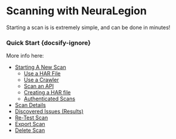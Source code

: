 # Scanning with NeuraLegion
Starting a scan is is extremely simple, and can be done in minutes!

### Quick Start {docsify-ignore}
More info here:
- [Starting A New Scan](user-guide/scans/new-scan.md)
  - [Use a HAR File](user-guide/scans/new-scan.md#using-a-har-file)
  - [Use a Crawler](user-guide/scans/new-scan.md#using-a-crawler)
  - [Scan an API](user-guide/scans/new-scan.md#scanning-an-api)
  - [Creating a HAR file](user-guide/scans/creating-HAR-file.md)
  - [Authenticated Scans](user-guide/scans/authenticated-scans.md)
- [Scan Details](user-guide/scans/scan-details.md)
- [Discovered Issues (Results)](user-guide/scans/issues/overview.md)
- [Re-Test Scan](user-guide/scans/re-test-scan.md)
- [Export Scan](user-guide/scans/export-scan.md)
- [Delete Scan](user-guide/scans/delete-scan.md)